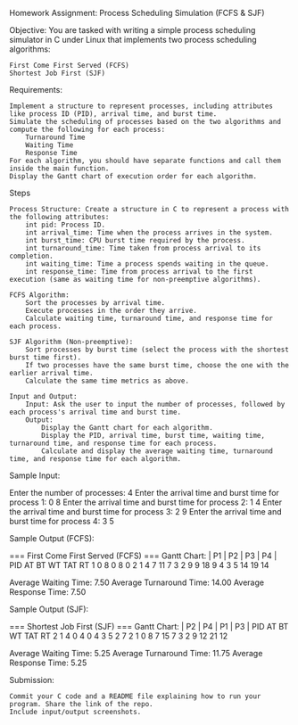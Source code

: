 Homework Assignment: Process Scheduling Simulation (FCFS & SJF)

Objective:
You are tasked with writing a simple process scheduling simulator in C under Linux that implements two process scheduling algorithms:

    First Come First Served (FCFS)
    Shortest Job First (SJF)

Requirements:

    Implement a structure to represent processes, including attributes like process ID (PID), arrival time, and burst time.
    Simulate the scheduling of processes based on the two algorithms and compute the following for each process:
        Turnaround Time
        Waiting Time
        Response Time
    For each algorithm, you should have separate functions and call them inside the main function.
    Display the Gantt chart of execution order for each algorithm.

Steps

    Process Structure: Create a structure in C to represent a process with the following attributes:
        int pid: Process ID.
        int arrival_time: Time when the process arrives in the system.
        int burst_time: CPU burst time required by the process.
        int turnaround_time: Time taken from process arrival to its completion.
        int waiting_time: Time a process spends waiting in the queue.
        int response_time: Time from process arrival to the first execution (same as waiting time for non-preemptive algorithms).

    FCFS Algorithm:
        Sort the processes by arrival time.
        Execute processes in the order they arrive.
        Calculate waiting time, turnaround time, and response time for each process.

    SJF Algorithm (Non-preemptive):
        Sort processes by burst time (select the process with the shortest burst time first).
        If two processes have the same burst time, choose the one with the earlier arrival time.
        Calculate the same time metrics as above.

    Input and Output:
        Input: Ask the user to input the number of processes, followed by each process's arrival time and burst time.
        Output:
            Display the Gantt chart for each algorithm.
            Display the PID, arrival time, burst time, waiting time, turnaround time, and response time for each process.
            Calculate and display the average waiting time, turnaround time, and response time for each algorithm.

Sample Input:

Enter the number of processes: 4
Enter the arrival time and burst time for process 1: 0 8
Enter the arrival time and burst time for process 2: 1 4
Enter the arrival time and burst time for process 3: 2 9
Enter the arrival time and burst time for process 4: 3 5

Sample Output (FCFS):

=== First Come First Served (FCFS) ===
Gantt Chart: | P1 |   P2   |   P3   |   P4   |
PID     AT     BT     WT     TAT    RT
1       0      8      0      8      0
2       1      4      7      11     7
3       2      9      9      18     9
4       3      5      14     19     14

Average Waiting Time: 7.50
Average Turnaround Time: 14.00
Average Response Time: 7.50

Sample Output (SJF):

=== Shortest Job First (SJF) ===
Gantt Chart: | P2 | P4 |   P1   |   P3   |
PID     AT     BT     WT     TAT    RT
2       1      4      0      4      0
4       3      5      2      7      2
1       0      8      7      15     7
3       2      9      12     21     12

Average Waiting Time: 5.25
Average Turnaround Time: 11.75
Average Response Time: 5.25

Submission:

    Commit your C code and a README file explaining how to run your program. Share the link of the repo.
    Include input/output screenshots.

